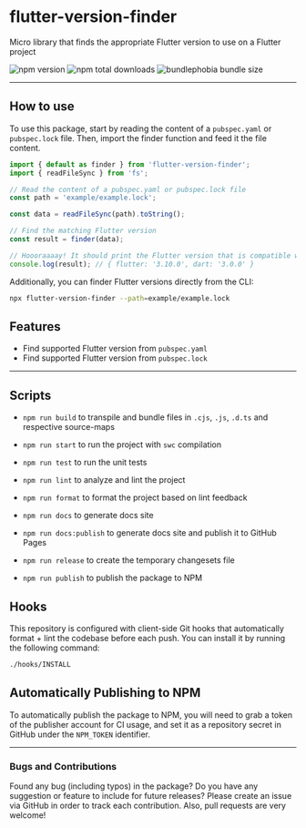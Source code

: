 # flutter-version-finder

Micro library that finds the appropriate Flutter version to use on a Flutter project

![npm version](https://badgen.net/npm/v/@web-pacotes/flutter-version-finder) ![npm total downloads](https://badgen.net/npm/dt/@web-pacotes/flutter-version-finder) ![bundlephobia bundle size](https://badgen.net/bundlephobia/min/@web-pacotes/flutter-version-finder)

---

## How to use

To use this package, start by reading the content of a `pubspec.yaml` or `pubspec.lock` file. Then, import the finder function and feed it the file content.

```typescript
import { default as finder } from 'flutter-version-finder';
import { readFileSync } from 'fs';

// Read the content of a pubspec.yaml or pubspec.lock file
const path = 'example/example.lock';

const data = readFileSync(path).toString();

// Find the matching Flutter version
const result = finder(data);

// Hoooraaaay! It should print the Flutter version that is compatible with the lock file
console.log(result); // { flutter: '3.10.0', dart: '3.0.0' }
```

Additionally, you can finder Flutter versions directly from the CLI:

```bash
npx flutter-version-finder --path=example/example.lock
```

## Features

- Find supported Flutter version from `pubspec.yaml`
- Find supported Flutter version from `pubspec.lock`

---

## Scripts

- `npm run build` to transpile and bundle files in `.cjs`, `.js`, `.d.ts` and respective source-maps
- `npm run start` to run the project with `swc` compilation

- `npm run test` to run the unit tests
- `npm run lint` to analyze and lint the project
- `npm run format` to format the project based on lint feedback
- `npm run docs` to generate docs site
- `npm run docs:publish` to generate docs site and publish it to GitHub Pages

- `npm run release` to create the temporary changesets file
- `npm run publish` to publish the package to NPM

## Hooks

This repository is configured with client-side Git hooks that automatically format + lint the codebase before each push. You can install it by running the following command:

```bash
./hooks/INSTALL
```

## Automatically Publishing to NPM

To automatically publish the package to NPM, you will need to grab a token of the publisher account for CI usage, and set it as a repository secret in GitHub under the `NPM_TOKEN` identifier.

---

### Bugs and Contributions

Found any bug (including typos) in the package? Do you have any suggestion
or feature to include for future releases? Please create an issue via
GitHub in order to track each contribution. Also, pull requests are very
welcome!
